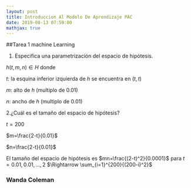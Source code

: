 ```yaml
---
layout: post
title: Introduccion Al Modelo De Aprendizaje PAC
date: 2019-08-13 07:59:00
mathjax: true
---
```

##Tarea 1 machine Learning  
1. Especifica una parametrización del espacio de hipótesis.

$h(t,m,n)\in H$ donde

$t$: la esquina inferior izquierda de $h$ se encuentra en $(t,t)$

$m$: alto de $h$ (multiplo de 0.01)

$n$: ancho de $h$ (multiplo de 0.01)

2.¿Cuál es el tamaño del espacio de hipótesis?

$t=200$

$m=\frac{2-t}{0.01}$

$n=\frac{2-t}{0.01}$

El tamaño del espacio de hipótesis es $mn=\frac{(2-t)^2}{0.0001}$ para $t=0.01,0.01,...,2$ $\Rightarrow \sum_{i=1}^{200}{(200-i)^2}$ 
### Wanda Coleman
